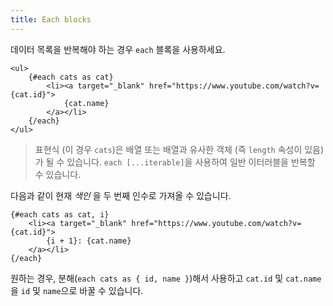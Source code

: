 ```yaml
---
title: Each blocks
---
```


데이터 목록을 반복해야 하는 경우 `each` 블록을 사용하세요.

```svelte
<ul>
	{#each cats as cat}
		<li><a target="_blank" href="https://www.youtube.com/watch?v={cat.id}">
			{cat.name}
		</a></li>
	{/each}
</ul>
```

> 표현식 (이 경우 `cats`)은 배열 또는 배열과 유사한 객체 (즉 `length` 속성이 있음)가 될 수 있습니다. `each [...iterable]`을 사용하여 일반 이터러블을 반복할 수 있습니다.

다음과 같이 현재 _색인_ 을 두 번째 인수로 가져올 수 있습니다.

```svelte
{#each cats as cat, i}
	<li><a target="_blank" href="https://www.youtube.com/watch?v={cat.id}">
		{i + 1}: {cat.name}
	</a></li>
{/each}
```

원하는 경우, 분해(`each cats as { id, name }`)해서 사용하고 `cat.id` 및 `cat.name`을 `id` 및 `name`으로 바꿀 수 있습니다.
